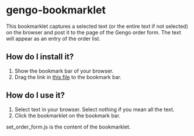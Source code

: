 gengo-bookmarklet
=================
This bookmarklet captures a selected text (or the entire text if not selected) on the browser
and post it to the page of the Gengo order form.
The text will appear as an entry of the order list.

## How do I install it?

1. Show the bookmark bar of your browser.
2. Drag the link in [this file](link.html) to the bookmark bar.

## How do I use it?

1. Select text in your browser. Select nothing if you mean all the text.
2. Click the bookmarklet on the bookmark bar.

set_order_form.js is the content of the bookmarklet.
